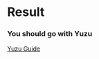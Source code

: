 # Result

### You should go with Yuzu

[Yuzu Guide](https://github.com/Abd-007/Switch-Emulators-Guide/blob/main/Yuzu.md)
